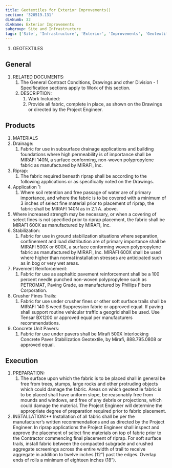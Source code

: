 ```yaml
---
title: Geotextiles for Exterior Improvements()
section: '320519.131'
divNumb: 32
divName: Exterior Improvements
subgroup: Site and Infrastructure
tags: ['Site', 'Infrastructure', 'Exterior', 'Improvements', 'Geotextiles', 'Improvements()']
---
```



1. GEOTEXTILES

## General

1. RELATED DOCUMENTS:
      1. The General Contract Conditions, Drawings and other Division - 1 Specification sections apply to Work of this section.
   1. DESCRIPTION:
      1. Work Included:
      1. Provide all fabric, complete in place, as shown on the Drawings or directed by the Project Engineer.

## Products

   1. MATERIALS
   1. Drainage:
      1. Fabric for use in subsurface drainage applications and building foundations where high permeability is of importance shall be MIRAFI 140N, a surface conforming, non-woven polypropylene fabric as manufactured by MIRAFI, Inc.
   1. Riprap:
      1. The fabric required beneath riprap shall be according to the following applications or as specifically noted on the Drawings.
   1. Application 1:
      1. Where soil retention and free passage of water are of primary importance, and where the fabric is to be covered with a minimum of 3 inches of select fine material prior to placement of riprap, the fabric shall be MIRAFI 140N as in 2.1 A. above.
   1. Where increased strength may be necessary, or when a covering of select fines is not specified prior to riprap placement, the fabric shall be MIRAFI 600X as manufactured by MIRAFI, Inc.
   1. Stabilization:
      1. Fabric for use in ground stabilization situations where separation, confinement and load distribution are of primary importance shall be MIRAFI 500X or 600X, a surface conforming woven polypropylene fabric as manufactured by MIRAFI, Inc. MIRAFI 600X shall be used where higher than normal installation stresses are anticipated such as in bog or very wet areas.
   1. Pavement Reinforcement:
      1. Fabric for use as asphaltic pavement reinforcement shall be a 100 percent needle punched non-woven polypropylene such as PETROMAT, Paving Grade, as manufactured by Phillips Fibers Corporation.
   1. Crusher Fines Trails:
      1. Fabric for use under crusher fines or other soft surface trails shall be MIRAFI 140 S weed Suppression fabric or approved equal. If paving shall support routine vehicular traffic a geogrid shall be used. Use Tensar BX1200 or approved equal per manufacturers recommendations.
   1. Concrete Unit Pavers:
      1. Fabric for use under pavers shall be Mirafi 500X Interlocking Concrete Paver Stabilization Geotextile, by Mirafi, 888.795.0808 or approved equal.

## Execution

1. PREPARATION:
      1. The surface upon which the fabric is to be placed shall in general be free from trees, stumps, large rocks and other protruding objects which could damage the fabric. Areas on which geotextile fabric is to be placed shall have uniform slope, be reasonably free from mounds and windows, and free of any debris or projections, which could damage the material. The Project Engineer will determine the appropriate degree of preparation required prior to fabric placement.
1. INSTALLATION:** Installation of all fabric shall be per the manufacturer’s written recommendations and as directed by the Project Engineer. In riprap applications the Project Engineer shall inspect and approve the placement of select fine materials on top of fabric prior to the Contractor commencing final placement of riprap. For soft surface trails, install fabric between the compacted subgrade and crushed aggregate screenings across the entire width of trail to receive aggregate in addition to twelve inches (12”) past the edges. Overlap ends of rolls a minimum of eighteen inches (18”).


